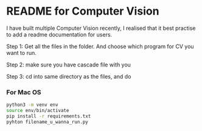 # README for Computer Vision

I have built multiple Computer Vision recently, I realised that it best practise to add a readme documentation for users.

Step 1: Get all the files in the folder. And choose which program for CV you want to run. 

Step 2: make sure you have cascade file with you

Step 3: cd into same directory as the files, and do 

### For Mac OS

```bash
python3 -m venv env
source env/bin/activate
pip install -r requirements.txt
pyhton filename_u_wanna_run.py
```
